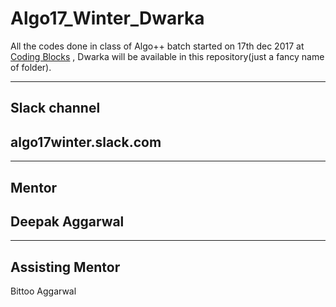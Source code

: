 Algo17_Winter_Dwarka
==============
All the codes done in class of Algo++ batch started on 17th dec 2017 at [Coding Blocks](codingblocks.com) , Dwarka will be available in this repository(just a fancy name of folder).

---------------
## Slack channel
algo17winter.slack.com
--------------
--------------
## Mentor
Deepak Aggarwal
---------------
---------------
## Assisting Mentor
Bittoo Aggarwal